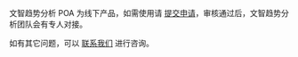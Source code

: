 文智趋势分析 POA 为线下产品，如需使用请 [提交申请](https://cloud.tencent.com/apply/p/sl94j6qrk8r)，审核通过后，文智趋势分析团队会有专人对接。

如有其它问题，可以 [联系我们](https://cloud.tencent.com/about/connect) 进行咨询。

